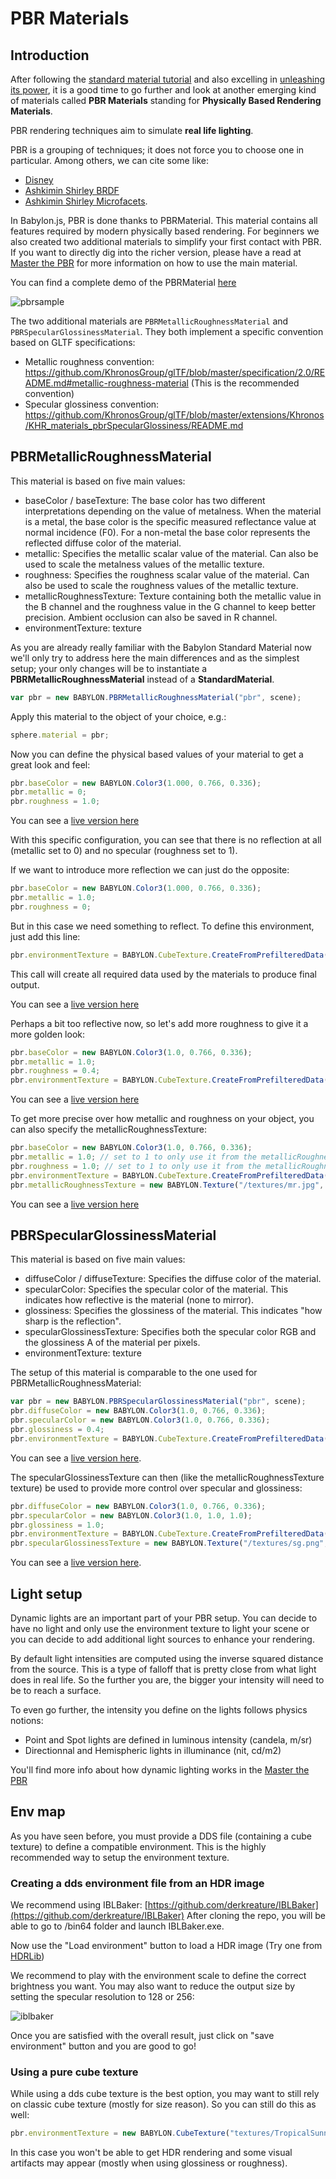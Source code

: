 # PBR Materials

## Introduction
After following the [standard material tutorial](http://doc.babylonjs.com/tutorials/Materials) and also excelling in [unleashing its power](https://www.eternalcoding.com/?p=303), it is a good time to go further and look at another emerging kind of materials called **PBR Materials** standing for **Physically Based Rendering Materials**.

PBR rendering techniques aim to simulate **real life lighting**.

PBR is a grouping of techniques; it does not force you to choose one in particular. Among others, we can cite some like: 
* [Disney](http://blog.selfshadow.com/publications/s2012-shading-course/burley/s2012_pbs_disney_brdf_slides_v2.pdf)
* [Ashkimin Shirley BRDF](http://www.cs.utah.edu/~shirley/papers/jgtbrdf.pdf)
* [Ashkimin Shirley Microfacets](http://www.cs.utah.edu/~shirley/papers/facets.pdf).

In Babylon.js, PBR is done thanks to PBRMaterial. This material contains all features required by modern physically based rendering. For beginners we also created two additional materials to simplify your first contact with PBR. If you want to directly dig into the richer version, please have a read at [Master the PBR](http://doc.babylonjs.com/overviews/Physically_Based_Rendering_Master) for more information on how to use the main material.

You can find a complete demo of the PBRMaterial [here](http://www.babylonjs.com/demos/pbrglossy/)

![pbrsample](/img/pbr.jpg)

The two additional materials are `PBRMetallicRoughnessMaterial` and `PBRSpecularGlossinessMaterial`. They both implement a specific convention based on GLTF specifications:
* Metallic roughness convention: https://github.com/KhronosGroup/glTF/blob/master/specification/2.0/README.md#metallic-roughness-material (This is the recommended convention)
* Specular glossiness convention: https://github.com/KhronosGroup/glTF/blob/master/extensions/Khronos/KHR_materials_pbrSpecularGlossiness/README.md

## PBRMetallicRoughnessMaterial

This material is based on five main values:
* baseColor / baseTexture: The base color has two different interpretations depending on the value of metalness. When the material is a metal, the base color is the specific measured reflectance value at normal incidence (F0). For a non-metal the base color represents the reflected diffuse color of the material.
* metallic: Specifies the metallic scalar value of the material. Can also be used to scale the metalness values of the metallic texture.
* roughness: Specifies the roughness scalar value of the material. Can also be used to scale the roughness values of the metallic texture.
* metallicRoughnessTexture: Texture containing both the metallic value in the B channel and the roughness value in the G channel to keep better precision. Ambient occlusion can also be saved in R channel.
* environmentTexture: texture

As you are already really familiar with the Babylon Standard Material now we'll only try to address here the main differences and as the simplest setup; your only changes will be to instantiate a **PBRMetallicRoughnessMaterial** instead of a **StandardMaterial**.

```javascript
var pbr = new BABYLON.PBRMetallicRoughnessMaterial("pbr", scene);
```

Apply this material to the object of your choice, e.g.:
```javascript
sphere.material = pbr;
```

Now you can define the physical based values of your material to get a great look and feel:
```javascript
pbr.baseColor = new BABYLON.Color3(1.000, 0.766, 0.336);
pbr.metallic = 0;
pbr.roughness = 1.0;
```
You can see a [live version here](https://www.babylonjs-playground.com/#2FDQT5)

With this specific configuration, you can see that there is no reflection at all (metallic set to 0) and no specular (roughness set to 1).

If we want to introduce more reflection we can just do the opposite:
```javascript
pbr.baseColor = new BABYLON.Color3(1.000, 0.766, 0.336);
pbr.metallic = 1.0;
pbr.roughness = 0;
```

But in this case we need something to reflect. To define this environment, just add this line:
```javascript
pbr.environmentTexture = BABYLON.CubeTexture.CreateFromPrefilteredData("/textures/environment.dds", scene);
```

This call will create all required data used by the materials to produce final output.

You can see a [live version here](https://www.babylonjs-playground.com/#2FDQT5#11)

Perhaps a bit too reflective now, so let's add more roughness to give it a more golden look: 
```javascript
pbr.baseColor = new BABYLON.Color3(1.0, 0.766, 0.336);
pbr.metallic = 1.0;
pbr.roughness = 0.4;
pbr.environmentTexture = BABYLON.CubeTexture.CreateFromPrefilteredData("/textures/environment.dds", scene);
```

You can see a [live version here](https://www.babylonjs-playground.com/#2FDQT5#12)

To get more precise over how metallic and roughness on your object, you can also specify the metallicRoughnessTexture:
```javascript
pbr.baseColor = new BABYLON.Color3(1.0, 0.766, 0.336);
pbr.metallic = 1.0; // set to 1 to only use it from the metallicRoughnessTexture
pbr.roughness = 1.0; // set to 1 to only use it from the metallicRoughnessTexture
pbr.environmentTexture = BABYLON.CubeTexture.CreateFromPrefilteredData("/textures/environment.dds", scene);
pbr.metallicRoughnessTexture = new BABYLON.Texture("/textures/mr.jpg", scene);
```

You can see a [live version here](https://www.babylonjs-playground.com/#2FDQT5#13)

## PBRSpecularGlossinessMaterial

This material is based on five main values:
* diffuseColor / diffuseTexture: Specifies the diffuse color of the material.
* specularColor: Specifies the specular color of the material. This indicates how reflective is the material (none to mirror).
* glossiness: Specifies the glossiness of the material. This indicates "how sharp is the reflection".
* specularGlossinessTexture: Specifies both the specular color RGB and the glossiness A of the material per pixels.
* environmentTexture: texture

The setup of this material is comparable to the one used for PBRMetallicRoughnessMaterial:
```javascript
var pbr = new BABYLON.PBRSpecularGlossinessMaterial("pbr", scene);
pbr.diffuseColor = new BABYLON.Color3(1.0, 0.766, 0.336);
pbr.specularColor = new BABYLON.Color3(1.0, 0.766, 0.336);
pbr.glossiness = 0.4;
pbr.environmentTexture = BABYLON.CubeTexture.CreateFromPrefilteredData("/textures/environment.dds", scene);
```

You can see a [live version here](https://www.babylonjs-playground.com/#Z1VL3V#5).

The specularGlossinessTexture can then (like the metallicRoughnessTexture texture) be used to provide more control over specular and glossiness:
```javascript
pbr.diffuseColor = new BABYLON.Color3(1.0, 0.766, 0.336);
pbr.specularColor = new BABYLON.Color3(1.0, 1.0, 1.0);
pbr.glossiness = 1.0;
pbr.environmentTexture = BABYLON.CubeTexture.CreateFromPrefilteredData("/textures/environment.dds", scene);
pbr.specularGlossinessTexture = new BABYLON.Texture("/textures/sg.png", scene);
```

You can see a [live version here](https://www.babylonjs-playground.com/#Z1VL3V#4).

## Light setup

Dynamic lights are an important part of your PBR setup. You can decide to have no light and only use the environment texture to light your scene or you can decide to add additional light sources to enhance your rendering.

By default light intensities are computed using the inverse squared distance from the source. This is a type of falloff that is pretty close from what light does in real life. So the further you are, the bigger your intensity will need to be to reach a surface.

To even go further, the intensity you define on the lights follows physics notions:

* Point and Spot lights are defined in luminous intensity (candela, m/sr)
* Directionnal and Hemispheric lights in illuminance (nit, cd/m2)

You'll find more info about how dynamic lighting works in the [Master the PBR](http://doc.babylonjs.com/overviews/Physically_Based_Rendering_Master)


## Env map
As you have seen before, you must provide a DDS file (containing a cube texture) to define a compatible environment. This is the highly recommended way to setup the environment texture.

### Creating a dds environment file from an HDR image
We recommend using IBLBaker: [https://github.com/derkreature/IBLBaker](https://github.com/derkreature/IBLBaker)
After cloning the repo, you will be able to go to /bin64 folder and launch IBLBaker.exe.

Now use the "Load environment" button to load a HDR image (Try one from [HDRLib](http://hdrlib.com/))

We recommend to play with the environment scale to define the correct brightness you want.
You may also want to reduce the output size by setting the specular resolution to 128 or 256:

![iblbaker](/img/iblbaker.jpg)

Once you are satisfied with the overall result, just click on "save environment" button and you are good to go!

### Using a pure cube texture
While using a dds cube texture is the best option, you may want to still rely on classic cube texture (mostly for size reason).
So you can still do this as well:
```javascript
pbr.environmentTexture = new BABYLON.CubeTexture("textures/TropicalSunnyDay", scene);
```
In this case you won't be able to get HDR rendering and some visual artifacts may appear (mostly when using glossiness or roughness).
